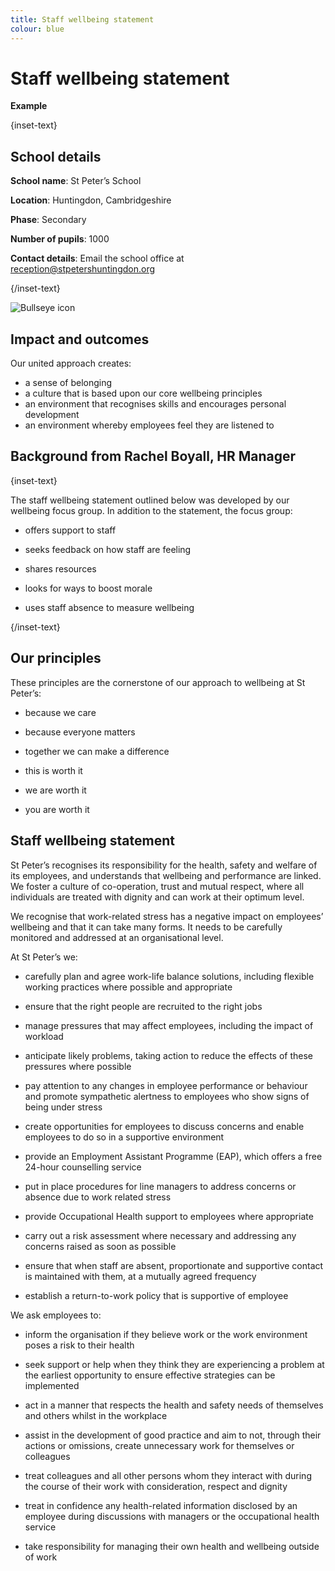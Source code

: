 ```yaml
---
title: Staff wellbeing statement
colour: blue
---
```


# Staff wellbeing statement

<strong class="govuk-tag">Example</strong>

{inset-text}

## School details

**School name**: St Peter’s School

**Location**: Huntingdon, Cambridgeshire

**Phase**: Secondary

**Number of pupils**: 1000

**Contact details**: Email the school office at <reception@stpetershuntingdon.org> 

{/inset-text}

<div class="govuk-grid-row dfe-width-container">
  <div class="govuk-grid-column-full">
    <div class="info-box">
      <div class="info-box__corner">
        <img src="/assets/images/bullseye.svg" alt="Bullseye icon">
      </div>
      <h2 class="govuk-heading-m">
        Impact and outcomes
      </h2>
      <p>
        Our united approach creates: 
        <ul>
          <li>
            a sense of belonging
          </li>
          <li> 
            a culture that is based upon our core wellbeing principles 
          </li>
          <li>
            an environment that recognises skills and encourages personal development
          </li>
          <li>
            an environment whereby employees feel they are listened to 
          </li>
      </p>
    </div>
  </div>
</div>

## Background from Rachel Boyall, HR Manager

{inset-text}

The staff wellbeing statement outlined below was developed by our wellbeing focus group. In addition to the statement, the focus group: 

* offers support to staff 

* seeks feedback on how staff are feeling 

* shares resources 

* looks for ways to boost morale 

* uses staff absence to measure wellbeing  

{/inset-text}

## Our principles 

These principles are the cornerstone of our approach to wellbeing at St Peter’s: 

* because we care 

* because everyone matters 

* together we can make a difference 

* this is worth it 

* we are worth it  

* you are worth it 

## Staff wellbeing statement 

St Peter’s recognises its responsibility for the health, safety and welfare of its employees, and understands that wellbeing and performance are linked. We foster a culture of co-operation, trust and mutual respect, where all individuals are treated with dignity and can work at their optimum level.

We recognise that work-related stress has a negative impact on employees’ wellbeing and that it can take many forms. It needs to be carefully monitored and addressed at an organisational level.  

At St Peter’s we: 

* carefully plan and agree work-life balance solutions, including flexible working practices where possible and appropriate 

* ensure that the right people are recruited to the right jobs

* manage pressures that may affect employees, including the impact of workload

 * anticipate likely problems, taking action to reduce the effects of these pressures where possible 

* pay attention to any changes in employee performance or behaviour and promote sympathetic alertness to employees who show signs of being under stress   

* create opportunities for employees to discuss concerns and enable employees to do so in a supportive environment

* provide an Employment Assistant Programme (EAP), which offers a free 24-hour counselling service 

* put in place procedures for line managers to address concerns or absence due to work related stress 

* provide Occupational Health support to employees where appropriate   

* carry out a risk assessment where necessary and addressing any concerns raised as soon as possible

* ensure that when staff are absent, proportionate and supportive contact is maintained with them, at a mutually agreed frequency 

* establish a return-to-work policy that is supportive of employee  

We ask employees to:   

* inform the organisation if they believe work or the work environment poses a risk to their health 

* seek support or help when they think they are experiencing a problem at the earliest opportunity to ensure effective strategies can be implemented 

* act in a manner that respects the health and safety needs of themselves and others whilst in the workplace 

* assist in the development of good practice and aim to not, through their actions or omissions, create unnecessary work for themselves or colleagues 

* treat colleagues and all other persons whom they interact with during the course of their work with consideration, respect and dignity 

* treat in confidence any health-related information disclosed by an employee during discussions with managers or the occupational health service 

* take responsibility for managing their own health and wellbeing outside of work 